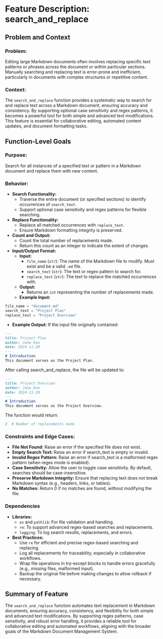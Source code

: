 # Feature Description: search_and_replace

## Problem and Context

### Problem:
Editing large Markdown documents often involves replacing specific text patterns or phrases across the document or within particular sections. Manually searching and replacing text is error-prone and inefficient, particularly in documents with complex structures or repetitive content.

### Context:
The ```search_and_replace``` function provides a systematic way to search for and replace text across a Markdown document, ensuring accuracy and consistency. By supporting optional case sensitivity and regex patterns, it becomes a powerful tool for both simple and advanced text modifications. This feature is essential for collaborative editing, automated content updates, and document formatting tasks.

## Function-Level Goals

### Purpose:
Search for all instances of a specified text or pattern in a Markdown document and replace them with new content.

### Behavior:
- **Search Functionality:**
  - Traverse the entire document (or specified sections) to identify occurrences of ```search_text```.
  - Support optional case sensitivity and regex patterns for flexible searching.
- **Replace Functionality:**
  - Replace all matched occurrences with ```replace_text```.
  - Ensure Markdown formatting integrity is preserved.
- **Count and Output:**
  - Count the total number of replacements made.
  - Return this count as an integer to indicate the extent of changes.
- **Input/Output Format:**
  - **Input:**
    - ```file_name``` (```str```): The name of the Markdown file to modify. Must exist and be a valid ```.md``` file.
    - ```search_text``` (```str```): The text or regex pattern to search for.
    - ```replace_text``` (```str```): The text to replace the matched occurrences with.
  - **Output:**
    - Returns an ```int``` representing the number of replacements made.
  - **Example Input:**

```python
file_name = "document.md"
search_text = "Project Plan"
replace_text = "Project Overview"
```

- **Example Output:**
If the input file originally contained:

```markdown
---
title: Project Plan
author: Jane Doe
date: 2024-11-20
---
# Introduction
This document serves as the Project Plan.
```

After calling search_and_replace, the file will be updated to:

```markdown
---
title: Project Overview
author: Jane Doe
date: 2024-11-20
---
# Introduction
This document serves as the Project Overview.
```

The function would return:

```python
2  # Number of replacements made
```

### Constraints and Edge Cases:
- **File Not Found:** Raise an error if the specified file does not exist.
- **Empty Search Text:** Raise an error if search_text is empty or invalid.
- **Invalid Regex Pattern:** Raise an error if search_text is a malformed regex pattern (when regex mode is enabled).
- **Case Sensitivity:** Allow the user to toggle case sensitivity. By default, searches should be case-insensitive.
- **Preserve Markdown Integrity:** Ensure that replacing text does not break Markdown syntax (e.g., headers, links, or tables).
- **No Matches:** Return 0 if no matches are found, without modifying the file.

### Dependencies

- **Libraries:**
  - ```os``` and ```pathlib```: For file validation and handling.
  - ```re```: To support advanced regex-based searches and replacements.
  - ```logging```: To log search results, replacements, and errors.
- **Best Practices:**
  - Use ```re``` for efficient and precise regex-based searching and replacing.
  - Log all replacements for traceability, especially in collaborative workflows.
  - Wrap file operations in try-except blocks to handle errors gracefully (e.g., missing files, malformed input).
  - Backup the original file before making changes to allow rollback if necessary.

## Summary of Feature

The ```search_and_replace``` function automates text replacement in Markdown documents, ensuring accuracy, consistency, and flexibility for both simple and advanced text modifications. By supporting regex patterns, case sensitivity, and robust error handling, it provides a reliable tool for collaborative editing and automated workflows, aligning with the broader goals of the Markdown Document Management System.
